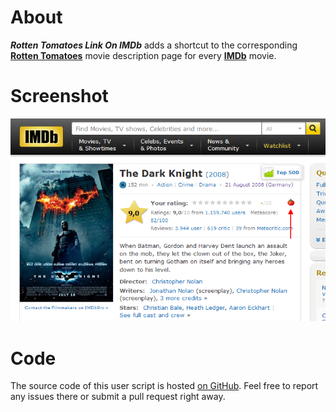# About
**_Rotten Tomatoes Link On IMDb_**  adds a shortcut to the corresponding [**Rotten Tomatoes**](http://www.rottentomatoes.com/) movie description page for every [**IMDb**](http://www.imdb.com/) movie.

# Screenshot
![](https://raw.githubusercontent.com/Ede123/userscripts/master/screenshots/Rotten_Tomatoes_Link_On_IMDb_1.png)

# Code
The source code of this user script is hosted [on GitHub](https://github.com/Ede123/userscripts). Feel free to report any issues there or submit a pull request right away.